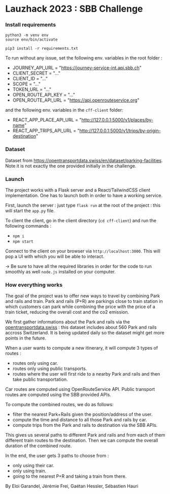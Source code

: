 # Lauzhack 2023 : SBB Challenge

### Install requirements

```
python3 -m venv env
source env/bin/activate

pip3 install -r requirements.txt
```

To run without any issue, set the following env. variables in the root folder :
- JOURNEY_API_URL = "https://journey-service-int.api.sbb.ch"
- CLIENT_SECRET = "..."
- CLIENT_ID = "..."
- SCOPE = "..."
- TOKEN_URL = "..."
- OPEN_ROUTE_API_KEY = "..."
- OPEN_ROUTE_API_URL = "https://api.openrouteservice.org"

and the following env. variables in the `cff-client` folder:
- REACT_APP_PLACE_API_URL = "http://127.0.0.1:5000/v1/places/by-name"
- REACT_APP_TRIPS_API_URL = "http://127.0.0.1:5000/v1/trips/by-origin-destination"

### Dataset

Dataset from https://opentransportdata.swiss/en/dataset/parking-facilities. Note it is not exactly the one provided initially in the challenge.

### Launch

The project works with a Flask server and a React/TailwindCSS client implementation. One has to launch both in order to have a working service.

First, launch the server : just type `flask run` at the root of the project : this will start the `app.py` file.

To client the client, go in the client directory (`cd cff-client`) and run the following commands :

- `npm i`
- `npm start`

Connect to the client on your browser via `http://localhost:3000`. This will pop a UI with which you will be able to interact.

&rarr; Be sure to have all the required libraries in order for the code to run smoothly as well `node.js` installed on your computer.

### How everything works

The goal of the project was to offer new ways to travel by combining Park and rails and train. Park and rails (P+R) are parkings close to train station in which customers can park while combining the price with the price of a train ticket, reducing the overall cost and the co2 emission.

We first gather informations about the Park and rails via the [opentransportdata.swiss](https://opentransportdata.swiss/en/dataset/parking-facilities) : this dataset includes about 560 Park and rails accross Switzerland. It is being updated daily so the dataset might get more points in the future.

When a user wants to compute a new itinerary, it will compute 3 types of routes :

- routes only using car.
- routes only using public transports.
- routes where the user will first ride to a nearby Park and rails and then take public transportation.

Car routes are computed using OpenRouteService API.
Public transport routes are computed using the SBB provided APIs.

To compute the combined routes, we do as follows:

- filter the nearest Park+Rails given the position/address of the user.
- compute the time and distance to all those Park and rails by car.
- compute trips from the Park and rails to destination via the SBB APIs.

This gives us several paths to different Park and rails and from each of them different train routes to the destination. Then we can compute the overall duration of the combined route.

In the end, the user gets 3 paths to choose from :

- only using their car.
- only using train.
- going to the nearest P+R and taking a train from there.

By Eloi Garandel, Jérémie Frei, Gaétan Hessler, Sébastien Hauri
